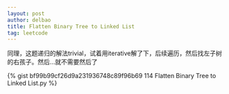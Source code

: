```yaml
---
layout: post
author: delbao
title: Flatten Binary Tree to Linked List
tag: leetcode
---
```


同理，这题递归的解法trivial，试着用iterative解了下，后续遍历，然后找左子树的右孩子。然后…就不需要然后了

{% gist bf99b99cf26d9a231936748c89f96b69 114 Flatten Binary Tree to Linked List.py %}
